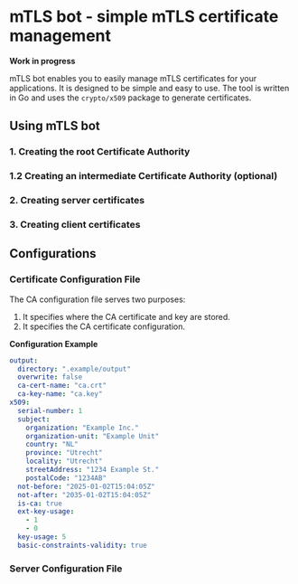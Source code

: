 # mTLS bot - simple mTLS certificate management

**Work in progress**

mTLS bot enables you to easily manage mTLS certificates for your applications. It is designed to be simple and easy to
use. The tool is written in Go and uses the `crypto/x509` package to generate certificates.

## Using mTLS bot

### 1. Creating the root Certificate Authority

### 1.2 Creating an intermediate Certificate Authority (optional)

### 2. Creating server certificates

### 3. Creating client certificates

## Configurations

### Certificate Configuration File

The CA configuration file serves two purposes:

1. It specifies where the CA certificate and key are stored.
2. It specifies the CA certificate configuration.

**Configuration Example**

```yaml
output:
  directory: ".example/output"
  overwrite: false
  ca-cert-name: "ca.crt"
  ca-key-name: "ca.key"
x509:
  serial-number: 1
  subject:
    organization: "Example Inc."
    organization-unit: "Example Unit"
    country: "NL"
    province: "Utrecht"
    locality: "Utrecht"
    streetAddress: "1234 Example St."
    postalCode: "1234AB"
  not-before: "2025-01-02T15:04:05Z"
  not-after: "2035-01-02T15:04:05Z"
  is-ca: true
  ext-key-usage:
    - 1
    - 0
  key-usage: 5
  basic-constraints-validity: true
```

### Server Configuration File
